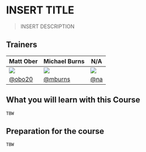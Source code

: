 # INSERT TITLE

> INSERT DESCRIPTION

## Trainers

| **Matt Ober**                                      	| **Michael Burns**                                     	| **N/A**                      	|
|----------------------------------------------------	|-------------------------------------------------------	|------------------------------	|
| ![](https://avatars2.githubusercontent.com/u/5170) 	| ![](https://avatars2.githubusercontent.com/u/7811297) 	| ![](N/A)                     	|
| [@obo20](https://github.com/obo20/)                	| [@mburns](https://github.com/mburns)                  	| [@na](https://github.com/na) 	|

## What you will learn with this Course

`TBW`

## Preparation for the course

`TBW`
